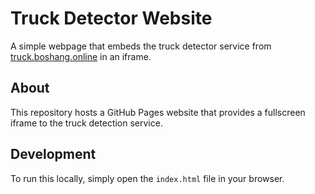# Truck Detector Website

A simple webpage that embeds the truck detector service from [truck.boshang.online](https://truck.boshang.online) in an iframe.

## About

This repository hosts a GitHub Pages website that provides a fullscreen iframe to the truck detection service.

## Development

To run this locally, simply open the `index.html` file in your browser. 